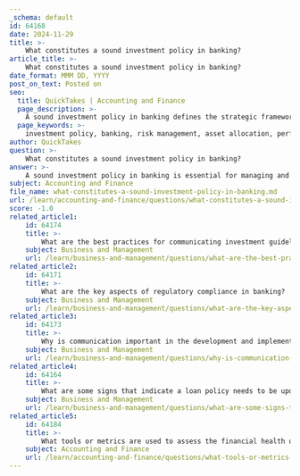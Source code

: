 ```yaml
---
_schema: default
id: 64168
date: 2024-11-29
title: >-
    What constitutes a sound investment policy in banking?
article_title: >-
    What constitutes a sound investment policy in banking?
date_format: MMM DD, YYYY
post_on_text: Posted on
seo:
  title: QuickTakes | Accounting and Finance
  page_description: >-
    A sound investment policy in banking defines the strategic framework for managing risks and aligning investment decisions with the bank's objectives, addressing key components like risk management, asset allocation, and regulatory compliance.
  page_keywords: >-
    investment policy, banking, risk management, asset allocation, performance measurement, regulatory compliance, investment guidelines, portfolio management, financial objectives, governance
author: QuickTakes
question: >-
    What constitutes a sound investment policy in banking?
answer: >-
    A sound investment policy in banking is essential for managing and controlling risks within an investment portfolio. It serves as a strategic framework that guides investment decisions and ensures alignment with the bank's overall objectives. Here are the key components that constitute a sound investment policy:\n\n1. **Purpose and Objectives**: The investment policy should clearly define the purpose of the investment portfolio and the specific objectives it aims to achieve. This includes the desired returns, risk tolerance, and time horizon for investments.\n\n2. **Scope of the Portfolio**: The policy should outline the scope of the investment activities, including the types of assets that can be included in the portfolio, such as equities, fixed income, or alternative investments.\n\n3. **Risk Management Guidelines**: A robust investment policy must include guidelines for risk management. This involves identifying potential risks, such as market volatility, credit risk, and liquidity risk, and establishing measures to mitigate these risks.\n\n4. **Asset Allocation Strategy**: The policy should specify the strategic asset allocation, detailing how assets will be distributed across different categories to achieve the desired risk-return profile. This may include target percentages for various asset classes.\n\n5. **Performance Measurement**: Establishing benchmarks for performance measurement is crucial. The investment policy should define how the performance of the portfolio will be evaluated against these benchmarks, including the frequency of performance reviews.\n\n6. **Investment Restrictions and Guidelines**: The policy should outline any restrictions on investments, such as prohibiting certain types of securities or specifying minimum credit ratings for fixed-income investments.\n\n7. **Monitoring and Evaluation Procedures**: Regular monitoring of the investment portfolio is essential. The policy should detail the procedures for ongoing evaluation of investment performance and adherence to the established guidelines.\n\n8. **Roles and Responsibilities**: Clearly defining the roles and responsibilities of stakeholders involved in the investment process, including the board of directors, investment committee, and external advisors, is vital for accountability and governance.\n\n9. **Regulatory Compliance**: The investment policy must ensure compliance with relevant regulations and guidelines set forth by regulatory bodies, such as the Federal Financial Institutions Examination Council (FFIEC) and the Federal Deposit Insurance Corporation (FDIC).\n\n10. **Communication**: Effective communication is critical in the investment policy. It should facilitate transparency and ensure that all stakeholders are informed about the investment strategy and any changes to the policy.\n\nBy incorporating these elements, a banking institution can develop a sound investment policy that not only aligns with its financial goals but also effectively manages risks and complies with regulatory requirements.
subject: Accounting and Finance
file_name: what-constitutes-a-sound-investment-policy-in-banking.md
url: /learn/accounting-and-finance/questions/what-constitutes-a-sound-investment-policy-in-banking
score: -1.0
related_article1:
    id: 64174
    title: >-
        What are the best practices for communicating investment guidelines and strategies?
    subject: Business and Management
    url: /learn/business-and-management/questions/what-are-the-best-practices-for-communicating-investment-guidelines-and-strategies
related_article2:
    id: 64171
    title: >-
        What are the key aspects of regulatory compliance in banking?
    subject: Business and Management
    url: /learn/business-and-management/questions/what-are-the-key-aspects-of-regulatory-compliance-in-banking
related_article3:
    id: 64173
    title: >-
        Why is communication important in the development and implementation of banking policies?
    subject: Business and Management
    url: /learn/business-and-management/questions/why-is-communication-important-in-the-development-and-implementation-of-banking-policies
related_article4:
    id: 64164
    title: >-
        What are some signs that indicate a loan policy needs to be updated or revised?
    subject: Business and Management
    url: /learn/business-and-management/questions/what-are-some-signs-that-indicate-a-loan-policy-needs-to-be-updated-or-revised
related_article5:
    id: 64184
    title: >-
        What tools or metrics are used to assess the financial health of banking institutions?
    subject: Accounting and Finance
    url: /learn/accounting-and-finance/questions/what-tools-or-metrics-are-used-to-assess-the-financial-health-of-banking-institutions
---
```


&nbsp;